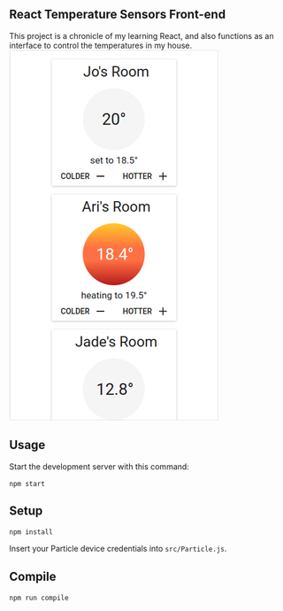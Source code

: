 React Temperature Sensors Front-end
---
This project is a chronicle of my learning React, and also functions as an interface to control the temperatures in my house.
![A screenshot of the app](https://github.com/arilotter/react-tempsensors/raw/master/screenshot.png "Screenshot of the app")


Usage
---
 
Start the development server with this command:
 
```
npm start
```
 
Setup
---
 
```
npm install
```

Insert your Particle device credentials into `src/Particle.js`.
 
 
 
Compile
---
 
```
npm run compile
```
